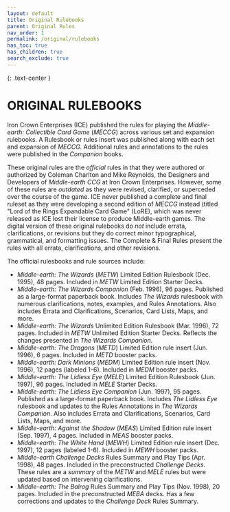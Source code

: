 ```yaml
---
layout: default
title: Original Rulebooks
parent: Original Rules
nav_order: 1
permalink: /original/rulebooks
has_toc: true
has_children: true
search_exclude: true
---
```


{: .text-center }
# ORIGINAL RULEBOOKS

Iron Crown Enterprises (ICE) published the rules for playing the _Middle-earth: Collectible Card Game_ (_MECCG_) across various set and expansion rulebooks. A Rulesbook or rules insert was published along with each set and expansion of _MECCG_. Additional rules and annotations to the rules were published in the _Companion_ books. 

These original rules are the _official_ rules in that they were authored or authorized by Coleman Charlton and Mike Reynolds, the Designers and Developers of _Middle-earth CCG_ at Iron Crown Enterprises. However, some of these rules are _outdated_ as they were revised, clarified, or superceded over the course of the game. ICE never published a complete and final ruleset as they were developing a second edition of _MECCG_ instead (titled "Lord of the Rings Expandable Card Game" (LoRE), which was never released as ICE lost their license to produce Middle-earth games. The digital version of these original rulebooks do _not_ include errata, clarifications, or revisions but they do correct minor typographical, grammatical, and formatting issues. The Complete & Final Rules present the rules with all errata, clarifications, and other revisions.

The official rulesbooks and rule sources include:

 - _Middle-earth: The Wizards_ (_METW_) Limited Edition Rulesbook (Dec. 1995), 48 pages. Included in _METW_ Limited Edition Starter Decks.
 - _Middle-earth: The Wizards Companion_ (Feb. 1996), 96 pages. Published as a large-format paperback book. Includes _The Wizards_ rulesbook with numerous clarifications, notes, examples, and Rules Annotations. Also includes Errata and Clarifications, Scenarios, Card Lists, Maps, and more. 
 - _Middle-earth: The Wizards_ Unlimited Edition Rulesbook (Mar. 1996), 72 pages. Included in _METW_ Unlimited Edition Starter Decks. Reflects the changes presented in _The Wizards Companion_.
 - _Middle-earth: The Dragons_ (_METD_) Limited Edition rule insert (Jun. 1996), 6 pages. Included in _METD_ booster packs.
 - _Middle-earth: Dark Minions_ (_MEDM_) Limited Edition rule insert (Nov. 1996), 12 pages (labeled 1-6). Included in _MEDM_ booster packs.
 - _Middle-earth: The Lidless Eye_ (_MELE_) Limited Edition Rulesbook (Jun. 1997), 96 pages. Included in _MELE_ Starter Decks.
 - _Middle-earth: The Lidless Eye Companion_ (Jun. 1997), 95 pages. Published as a large-format paperback book. Includes _The Lidless Eye_ rulesbook and updates to the Rules Annotations in _The Wizards Companion_. Also includes Errata and Clarifications, Scenarios, Card Lists, Maps, and more. 
 - _Middle-earth: Against the Shadow_ (_MEAS_) Limited Edition rule insert (Sep. 1997), 4 pages. Included in _MEAS_ booster packs.
 - _Middle-earth: The White Hand_ (_MEWH_) Limited Edition rule insert (Dec. 1997), 12 pages (labeled 1-6). Included in _MEWH_ booster packs.
 - _Middle-earth Challenge Decks_ Rules Summary and Play Tips (Apr. 1998), 48 pages. Included in the preconstructed _Challenge Decks_. These rules are a _summary_ of the _METW_ and _MELE_ rules but were updated based on intervening clarifications.
 - _Middle-earth: The Balrog_ Rules Summary and Play Tips (Nov. 1998), 20 pages. Included in the preconstructed _MEBA_ decks. Has a few corrections and updates to the _Challenge Deck_ Rules Summary.
